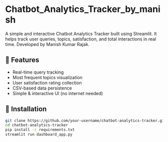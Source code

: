 # Chatbot_Analytics_Tracker_by_manish
A simple and interactive Chatbot Analytics Tracker built using Streamlit. It helps track user queries, topics, satisfaction, and total interactions in real time. Developed by Manish Kumar Rajak.


## 📌 Features
- Real-time query tracking
- Most frequent topics visualization
- User satisfaction rating collection
- CSV-based data persistence
- Simple & interactive UI (no internet needed)

## 🚀 Installation
```bash
git clone https://github.com/your-username/chatbot-analytics-tracker.git
cd chatbot-analytics-tracker
pip install -r requirements.txt
streamlit run dashboard_app.py
